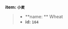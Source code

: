 <!-- BEGIN_AUTOGEN: do NOT edit in this block -->

**item: `小麦`**

> * **name: ** Wheat
> * **id: `164`**

<!-- END_AUTOGEN-->
